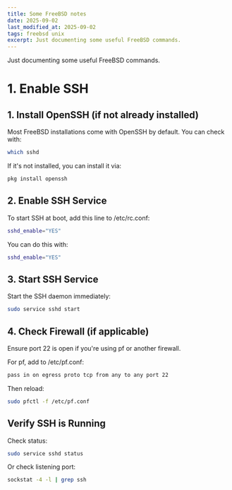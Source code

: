 ```yaml
---
title: Some FreeBSD notes
date: 2025-09-02
last_modified_at: 2025-09-02
tags: freebsd unix
excerpt: Just documenting some useful FreeBSD commands.
---
```



Just documenting some useful FreeBSD commands.

# 1. Enable SSH

## 1. Install OpenSSH (if not already installed)

Most FreeBSD installations come with OpenSSH by default. You can check with:

```bash
which sshd
```

If it's not installed, you can install it via:

```bash
pkg install openssh
```


## 2. Enable SSH Service
To start SSH at boot, add this line to /etc/rc.conf:

```bash
sshd_enable="YES"
```

You can do this with:

```bash
sshd_enable="YES"
```

## 3. Start SSH Service
Start the SSH daemon immediately:

```bash
sudo service sshd start

```


## 4. Check Firewall (if applicable)
Ensure port 22 is open if you're using pf or another firewall.

For pf, add to /etc/pf.conf:

```bash
pass in on egress proto tcp from any to any port 22
```

Then reload:

```bash
sudo pfctl -f /etc/pf.conf
```

## Verify SSH is Running
Check status:

```bash
sudo service sshd status
```

Or check listening port:

```bash
sockstat -4 -l | grep ssh
```

